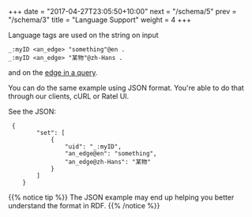 +++
date = "2017-04-27T23:05:50+10:00"
next = "/schema/5"
prev = "/schema/3"
title = "Language Support"
weight = 4
+++

Language tags are used on the string on input
```
_:myID <an_edge> "something"@en .
_:myID <an_edge> "某物"@zh-Hans .
```

and on the [edge in a query](/basic/4).

You can do the same example using JSON format. You're able to do that through our clients, cURL or Ratel UI.

See the JSON:

```
 {
        "set": [
            {
                "uid": "_:myID",
                "an_edge@en": "something",
                "an_edge@zh-Hans": "某物"
            }
        ]
    }
```

{{% notice tip %}}
The JSON example may end up helping you better understand the format in RDF.
{{% /notice %}}

